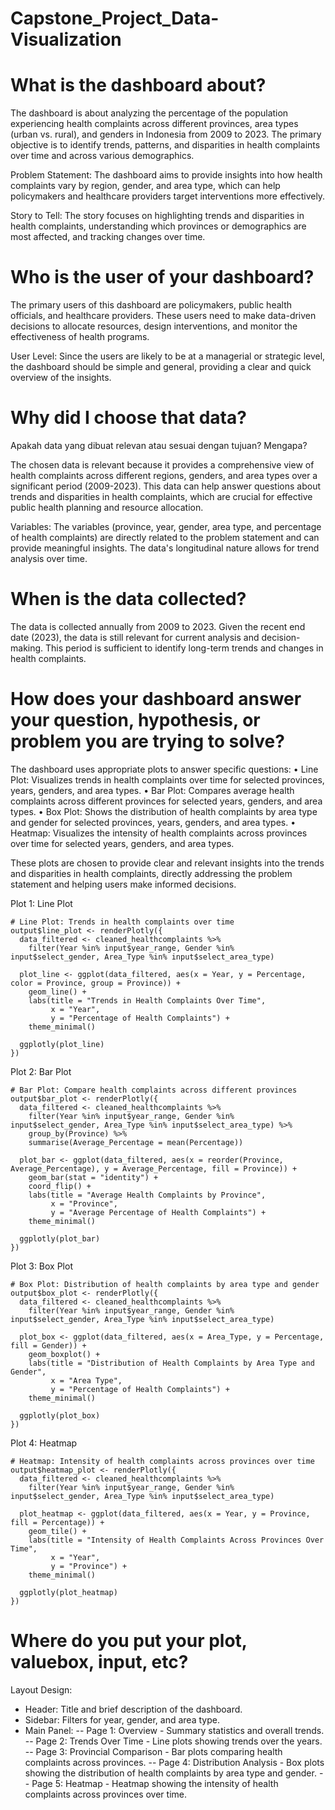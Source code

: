 # Capstone_Project_Data-Visualization


# What is the dashboard about?

The dashboard is about analyzing the percentage of the population experiencing health complaints across different provinces, area types (urban vs. rural), and genders in Indonesia from 2009 to 2023. The primary objective is to identify trends, patterns, and disparities in health complaints over time and across various demographics.

Problem Statement: The dashboard aims to provide insights into how health complaints vary by region, gender, and area type, which can help policymakers and healthcare providers target interventions more effectively.

Story to Tell: The story focuses on highlighting trends and disparities in health complaints, understanding which provinces or demographics are most affected, and tracking changes over time.


# Who is the user of your dashboard?

The primary users of this dashboard are policymakers, public health officials, and healthcare providers. These users need to make data-driven decisions to allocate resources, design interventions, and monitor the effectiveness of health programs.

User Level: Since the users are likely to be at a managerial or strategic level, the dashboard should be simple and general, providing a clear and quick overview of the insights.


# Why did I choose that data?

Apakah data yang dibuat relevan atau sesuai dengan tujuan? Mengapa?

The chosen data is relevant because it provides a comprehensive view of health complaints across different regions, genders, and area types over a significant period (2009-2023). This data can help answer questions about trends and disparities in health complaints, which are crucial for effective public health planning and resource allocation.

Variables: The variables (province, year, gender, area type, and percentage of health complaints) are directly related to the problem statement and can provide meaningful insights. The data's longitudinal nature allows for trend analysis over time.


# When is the data collected?

The data is collected annually from 2009 to 2023. Given the recent end date (2023), the data is still relevant for current analysis and decision-making. This period is sufficient to identify long-term trends and changes in health complaints.


# How does your dashboard answer your question, hypothesis, or problem you are trying to solve?

The dashboard uses appropriate plots to answer specific questions:
•	Line Plot: Visualizes trends in health complaints over time for selected provinces, years, genders, and area types.
• Bar Plot: Compares average health complaints across different provinces for selected years, genders, and area types.
• Box Plot: Shows the distribution of health complaints by area type and gender for selected provinces, years, genders, and area types.
• Heatmap: Visualizes the intensity of health complaints across provinces over time for selected years, genders, and area types.

These plots are chosen to provide clear and relevant insights into the trends and disparities in health complaints, directly addressing the problem statement and helping users make informed decisions.


Plot 1: Line Plot
```{r}
# Line Plot: Trends in health complaints over time
output$line_plot <- renderPlotly({
  data_filtered <- cleaned_healthcomplaints %>%
    filter(Year %in% input$year_range, Gender %in% input$select_gender, Area_Type %in% input$select_area_type)
  
  plot_line <- ggplot(data_filtered, aes(x = Year, y = Percentage, color = Province, group = Province)) +
    geom_line() +
    labs(title = "Trends in Health Complaints Over Time",
         x = "Year",
         y = "Percentage of Health Complaints") +
    theme_minimal()
  
  ggplotly(plot_line)
})
```

Plot 2: Bar Plot
```{r}
# Bar Plot: Compare health complaints across different provinces
output$bar_plot <- renderPlotly({
  data_filtered <- cleaned_healthcomplaints %>%
    filter(Year %in% input$year_range, Gender %in% input$select_gender, Area_Type %in% input$select_area_type) %>%
    group_by(Province) %>%
    summarise(Average_Percentage = mean(Percentage))
  
  plot_bar <- ggplot(data_filtered, aes(x = reorder(Province, Average_Percentage), y = Average_Percentage, fill = Province)) +
    geom_bar(stat = "identity") +
    coord_flip() +
    labs(title = "Average Health Complaints by Province",
         x = "Province",
         y = "Average Percentage of Health Complaints") +
    theme_minimal()
  
  ggplotly(plot_bar)
})
```

Plot 3: Box Plot
```{r}
# Box Plot: Distribution of health complaints by area type and gender
output$box_plot <- renderPlotly({
  data_filtered <- cleaned_healthcomplaints %>%
    filter(Year %in% input$year_range, Gender %in% input$select_gender, Area_Type %in% input$select_area_type)
  
  plot_box <- ggplot(data_filtered, aes(x = Area_Type, y = Percentage, fill = Gender)) +
    geom_boxplot() +
    labs(title = "Distribution of Health Complaints by Area Type and Gender",
         x = "Area Type",
         y = "Percentage of Health Complaints") +
    theme_minimal()
  
  ggplotly(plot_box)
})
```

Plot 4: Heatmap
```{r}
# Heatmap: Intensity of health complaints across provinces over time
output$heatmap_plot <- renderPlotly({
  data_filtered <- cleaned_healthcomplaints %>%
    filter(Year %in% input$year_range, Gender %in% input$select_gender, Area_Type %in% input$select_area_type)
  
  plot_heatmap <- ggplot(data_filtered, aes(x = Year, y = Province, fill = Percentage)) +
    geom_tile() +
    labs(title = "Intensity of Health Complaints Across Provinces Over Time",
         x = "Year",
         y = "Province") +
    theme_minimal()
  
  ggplotly(plot_heatmap)
})
```


# Where do you put your plot, valuebox, input, etc?
Layout Design:
- Header: Title and brief description of the dashboard.
- Sidebar: Filters for year, gender, and area type.
- Main Panel:
-- Page 1: Overview - Summary statistics and overall trends.
-- Page 2: Trends Over Time - Line plots showing trends over the years.
-- Page 3: Provincial Comparison - Bar plots comparing health complaints across provinces.
-- Page 4: Distribution Analysis - Box plots showing the distribution of health complaints by area type and gender.
-- Page 5: Heatmap - Heatmap showing the intensity of health complaints across provinces over time.
